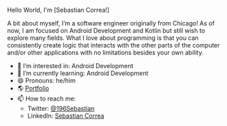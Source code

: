Hello World, I'm [Sebastian Correa!]

A bit about myself, I’m a software engineer originally from Chicago! 
As of now, I am focused on Android Development and Kotlin but still wish to explore many fields. 
What I love about programming is that you can consistently create logic that interacts with the 
other parts of the computer and/or other applications with no limitations besides your own ability. 

- 👀 I’m interested in: Android Development
- 🌱 I’m currently learning: Android Development
- 😄 Pronouns: he/him
- 🌎 [Portfolio](https://sebastiancorrea.netlify.app/)
- 📫 How to reach me:
  * Twitter: [@196Sebastian](https://twitter.com/196Sebastian)
  * Linkedln: [Sebastian Correa](https://www.linkedin.com/in/sebastian-correa-b6858b177/)
